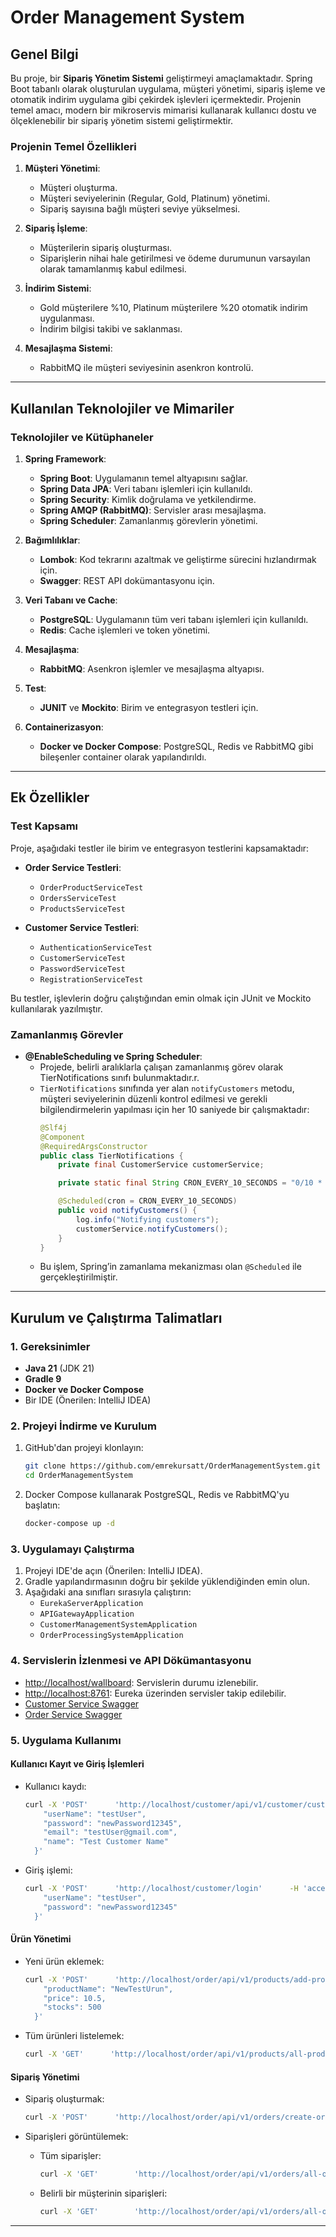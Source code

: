 
# Order Management System

## Genel Bilgi

Bu proje, bir **Sipariş Yönetim Sistemi** geliştirmeyi amaçlamaktadır. Spring Boot tabanlı olarak oluşturulan uygulama, müşteri yönetimi, sipariş işleme ve otomatik indirim uygulama gibi çekirdek işlevleri içermektedir. Projenin temel amacı, modern bir mikroservis mimarisi kullanarak kullanıcı dostu ve ölçeklenebilir bir sipariş yönetim sistemi geliştirmektir.

### Projenin Temel Özellikleri
1. **Müşteri Yönetimi**:
    - Müşteri oluşturma.
    - Müşteri seviyelerinin (Regular, Gold, Platinum) yönetimi.
    - Sipariş sayısına bağlı müşteri seviye yükselmesi.

2. **Sipariş İşleme**:
    - Müşterilerin sipariş oluşturması.
    - Siparişlerin nihai hale getirilmesi ve ödeme durumunun varsayılan olarak tamamlanmış kabul edilmesi.

3. **İndirim Sistemi**:
    - Gold müşterilere %10, Platinum müşterilere %20 otomatik indirim uygulanması.
    - İndirim bilgisi takibi ve saklanması.

4. **Mesajlaşma Sistemi**:
    - RabbitMQ ile müşteri seviyesinin asenkron kontrolü.

---

## Kullanılan Teknolojiler ve Mimariler

### Teknolojiler ve Kütüphaneler

1. **Spring Framework**:
    - **Spring Boot**: Uygulamanın temel altyapısını sağlar.
    - **Spring Data JPA**: Veri tabanı işlemleri için kullanıldı.
    - **Spring Security**: Kimlik doğrulama ve yetkilendirme.
    - **Spring AMQP (RabbitMQ)**: Servisler arası mesajlaşma.
    - **Spring Scheduler**: Zamanlanmış görevlerin yönetimi.

2. **Bağımlılıklar**:
    - **Lombok**: Kod tekrarını azaltmak ve geliştirme sürecini hızlandırmak için.
    - **Swagger**: REST API dokümantasyonu için.

3. **Veri Tabanı ve Cache**:
    - **PostgreSQL**: Uygulamanın tüm veri tabanı işlemleri için kullanıldı.
    - **Redis**: Cache işlemleri ve token yönetimi.

4. **Mesajlaşma**:
    - **RabbitMQ**: Asenkron işlemler ve mesajlaşma altyapısı.

5. **Test**:
    - **JUNIT** ve  **Mockito**: Birim ve entegrasyon testleri için.

6. **Containerizasyon**:
    - **Docker ve Docker Compose**: PostgreSQL, Redis ve RabbitMQ gibi bileşenler container olarak yapılandırıldı.

---

## Ek Özellikler

### Test Kapsamı

Proje, aşağıdaki testler ile birim ve entegrasyon testlerini kapsamaktadır:
- **Order Service Testleri**:
    - `OrderProductServiceTest`
    - `OrdersServiceTest`
    - `ProductsServiceTest`

- **Customer Service Testleri**:
    - `AuthenticationServiceTest`
    - `CustomerServiceTest`
    - `PasswordServiceTest`
    - `RegistrationServiceTest`

Bu testler, işlevlerin doğru çalıştığından emin olmak için JUnit ve Mockito kullanılarak yazılmıştır.

### Zamanlanmış Görevler

- **@EnableScheduling ve Spring Scheduler**:
    - Projede, belirli aralıklarla çalışan zamanlanmış görev olarak TierNotifications sınıfı bulunmaktadır.r.
    - `TierNotifications` sınıfında yer alan `notifyCustomers` metodu, müşteri seviyelerinin düzenli kontrol edilmesi ve gerekli bilgilendirmelerin yapılması için her 10 saniyede bir çalışmaktadır:
      ```java
      @Slf4j
      @Component
      @RequiredArgsConstructor
      public class TierNotifications {
          private final CustomerService customerService;
  
          private static final String CRON_EVERY_10_SECONDS = "0/10 * * * * *";
  
          @Scheduled(cron = CRON_EVERY_10_SECONDS)
          public void notifyCustomers() {
              log.info("Notifying customers");
              customerService.notifyCustomers();
          }
      }
      ```
    - Bu işlem, Spring’in zamanlama mekanizması olan `@Scheduled` ile gerçekleştirilmiştir.

---

## Kurulum ve Çalıştırma Talimatları

### 1. Gereksinimler

- **Java 21** (JDK 21)
- **Gradle 9**
- **Docker ve Docker Compose**
- Bir IDE (Önerilen: IntelliJ IDEA)

### 2. Projeyi İndirme ve Kurulum

1. GitHub'dan projeyi klonlayın:
   ```bash
   git clone https://github.com/emrekursatt/OrderManagementSystem.git
   cd OrderManagementSystem
   ```

2. Docker Compose kullanarak PostgreSQL, Redis ve RabbitMQ'yu başlatın:
   ```bash
   docker-compose up -d
   ```

### 3. Uygulamayı Çalıştırma

1. Projeyi IDE'de açın (Önerilen: IntelliJ IDEA).
2. Gradle yapılandırmasının doğru bir şekilde yüklendiğinden emin olun.
3. Aşağıdaki ana sınıfları sırasıyla çalıştırın:
    - `EurekaServerApplication`
    - `APIGatewayApplication`
    - `CustomerManagementSystemApplication`
    - `OrderProcessingSystemApplication`

### 4. Servislerin İzlenmesi ve API Dökümantasyonu

- [http://localhost/wallboard](http://localhost/wallboard): Servislerin durumu izlenebilir.
- [http://localhost:8761](http://localhost:8761): Eureka üzerinden servisler takip edilebilir.
- [Customer Service Swagger](http://localhost/customer/swagger-ui/index.html#/)
- [Order Service Swagger](http://localhost/order/swagger-ui/index.html#/)

### 5. Uygulama Kullanımı

#### Kullanıcı Kayıt ve Giriş İşlemleri

- Kullanıcı kaydı:
   ```bash
   curl -X 'POST'      'http://localhost/customer/api/v1/customer/customer-register'      -H 'accept: */*'      -H 'Content-Type: application/json'      -d '{
       "userName": "testUser",
       "password": "newPassword12345",
       "email": "testUser@gmail.com",
       "name": "Test Customer Name"
     }'
   ```

- Giriş işlemi:
   ```bash
   curl -X 'POST'      'http://localhost/customer/login'      -H 'accept: */*'      -H 'Content-Type: application/json'      -d '{
       "userName": "testUser",
       "password": "newPassword12345"
     }'
   ```

#### Ürün Yönetimi

- Yeni ürün eklemek:
   ```bash
   curl -X 'POST'      'http://localhost/order/api/v1/products/add-product'      -H 'Authorization: Bearer TOKEN'      -H 'Content-Type: application/json'      -d '{
       "productName": "NewTestUrun",
       "price": 10.5,
       "stocks": 500
     }'
   ```

- Tüm ürünleri listelemek:
   ```bash
   curl -X 'GET'      'http://localhost/order/api/v1/products/all-product'      -H 'Authorization: Bearer TOKEN'
   ```

#### Sipariş Yönetimi

- Sipariş oluşturmak:
   ```bash
   curl -X 'POST'      'http://localhost/order/api/v1/orders/create-order?paymentMethod=CREDIT_CARD'      -H 'Authorization: Bearer TOKEN'
   ```

- Siparişleri görüntülemek:
    - Tüm siparişler:
      ```bash
      curl -X 'GET'        'http://localhost/order/api/v1/orders/all-order-products'        -H 'Authorization: Bearer TOKEN'
      ```

    - Belirli bir müşterinin siparişleri:
      ```bash
      curl -X 'GET'        'http://localhost/order/api/v1/orders/all-order-products/{customerEmail}?customerEmail=testUser%40gmail.com'        -H 'Authorization: Bearer TOKEN'
      ```

---

